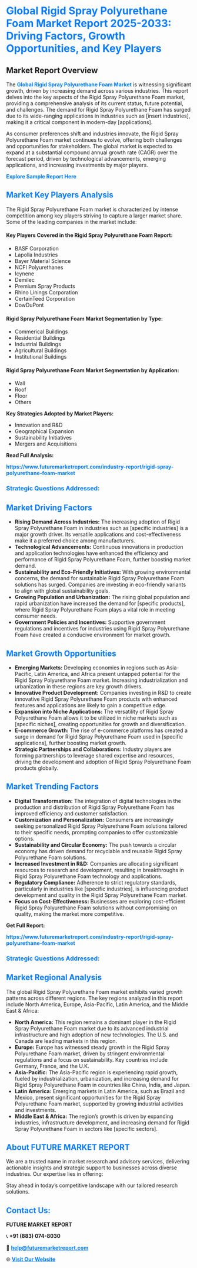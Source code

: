 <h1 style="color: #007BFF;">Global Rigid Spray Polyurethane Foam Market Report 2025-2033: Driving Factors, Growth Opportunities, and Key Players</h1>

<section id="overview">
<h2>Market Report Overview</h2>
<p>The <a href="https://www.futuremarketreport.com/industry-report/rigid-spray-polyurethane-foam-market" style="color: #007BFF; text-decoration: none;"><strong>Global Rigid Spray Polyurethane Foam Market</strong></a> is witnessing significant growth, driven by increasing demand across various industries. This report delves into the key aspects of the Rigid Spray Polyurethane Foam market, providing a comprehensive analysis of its current status, future potential, and challenges. The demand for Rigid Spray Polyurethane Foam has surged due to its wide-ranging applications in industries such as [insert industries], making it a critical component in modern-day [applications].</p>
<p>As consumer preferences shift and industries innovate, the Rigid Spray Polyurethane Foam market continues to evolve, offering both challenges and opportunities for stakeholders. The global market is expected to expand at a substantial compound annual growth rate (CAGR) over the forecast period, driven by technological advancements, emerging applications, and increasing investments by major players.</p>
</section>

<section id="overview">
<p><a href="https://www.futuremarketreport.com/request-sample/reportId=61307" style="color: #007BFF; text-decoration: none;"><strong>Explore Sample Report Here</strong></a></p>
</section>

<section id="key-players">
<h2 style="color: #007BFF;">Market Key Players Analysis</h2>
<p>The Rigid Spray Polyurethane Foam market is characterized by intense competition among key players striving to capture a larger market share. Some of the leading companies in the market include:</p>
<h4>Key Players Covered in the Rigid Spray Polyurethane Foam Report:</h4>
<ul><li>BASF Corporation</li><li>Lapolla Industries</li><li>Bayer Material Science</li><li>NCFI Polyurethanes</li><li>Icynene</li><li>Demilec</li><li>Premium Spray Products</li><li>Rhino Linings Corporation</li><li>CertainTeed Corporation</li><li>DowDuPont</li></ul>
<h4>Rigid Spray Polyurethane Foam Market Segmentation by Type:</h4>
<ul><li>Commerical Buildings</li><li>Residential Buildings</li><li>Industrial Buildings</li><li>Agricultural Buildings</li><li>Institutional Buildings</li></ul>

<h4>Rigid Spray Polyurethane Foam Market Segmentation by Application:</h4>
<ul><li>Wall</li><li>Roof</li><li>Floor</li><li>Others</li></ul>
<p><strong>Key Strategies Adopted by Market Players:</strong></p>
<ul>
<li>Innovation and R&D</li>
<li>Geographical Expansion</li>
<li>Sustainability Initiatives</li>
<li>Mergers and Acquisitions</li>
</ul>
</section>

<section>
<p><strong>Read Full Analysis: </strong></p><a href="https://www.futuremarketreport.com/industry-report/rigid-spray-polyurethane-foam-market" style="color: #007BFF; text-decoration: none;"><strong>https://www.futuremarketreport.com/industry-report/rigid-spray-polyurethane-foam-market</strong></a>
<h3 style="color: #007BFF;">Strategic Questions Addressed:</h3>
</section>

<section id="driving-factors">
<h2 style="color: #007BFF;">Market Driving Factors</h2>
<ul>
<li><strong>Rising Demand Across Industries:</strong> The increasing adoption of Rigid Spray Polyurethane Foam in industries such as [specific industries] is a major growth driver. Its versatile applications and cost-effectiveness make it a preferred choice among manufacturers.</li>
<li><strong>Technological Advancements:</strong> Continuous innovations in production and application technologies have enhanced the efficiency and performance of Rigid Spray Polyurethane Foam, further boosting market demand.</li>
<li><strong>Sustainability and Eco-Friendly Initiatives:</strong> With growing environmental concerns, the demand for sustainable Rigid Spray Polyurethane Foam solutions has surged. Companies are investing in eco-friendly variants to align with global sustainability goals.</li>
<li><strong>Growing Population and Urbanization:</strong> The rising global population and rapid urbanization have increased the demand for [specific products], where Rigid Spray Polyurethane Foam plays a vital role in meeting consumer needs.</li>
<li><strong>Government Policies and Incentives:</strong> Supportive government regulations and incentives for industries using Rigid Spray Polyurethane Foam have created a conducive environment for market growth.</li>
</ul>
</section>

<section id="growth-opportunities">
<h2 style="color: #007BFF;">Market Growth Opportunities</h2>
<ul>
<li><strong>Emerging Markets:</strong> Developing economies in regions such as Asia-Pacific, Latin America, and Africa present untapped potential for the Rigid Spray Polyurethane Foam market. Increasing industrialization and urbanization in these regions are key growth drivers.</li>
<li><strong>Innovative Product Development:</strong> Companies investing in R&D to create innovative Rigid Spray Polyurethane Foam products with enhanced features and applications are likely to gain a competitive edge.</li>
<li><strong>Expansion into Niche Applications:</strong> The versatility of Rigid Spray Polyurethane Foam allows it to be utilized in niche markets such as [specific niches], creating opportunities for growth and diversification.</li>
<li><strong>E-commerce Growth:</strong> The rise of e-commerce platforms has created a surge in demand for Rigid Spray Polyurethane Foam used in [specific applications], further boosting market growth.</li>
<li><strong>Strategic Partnerships and Collaborations:</strong> Industry players are forming partnerships to leverage shared expertise and resources, driving the development and adoption of Rigid Spray Polyurethane Foam products globally.</li>
</ul>
</section>

<section id="trending-factors">
<h2 style="color: #007BFF;">Market Trending Factors</h2>
<ul>
<li><strong>Digital Transformation:</strong> The integration of digital technologies in the production and distribution of Rigid Spray Polyurethane Foam has improved efficiency and customer satisfaction.</li>
<li><strong>Customization and Personalization:</strong> Consumers are increasingly seeking personalized Rigid Spray Polyurethane Foam solutions tailored to their specific needs, prompting companies to offer customizable options.</li>
<li><strong>Sustainability and Circular Economy:</strong> The push towards a circular economy has driven demand for recyclable and reusable Rigid Spray Polyurethane Foam solutions.</li>
<li><strong>Increased Investment in R&D:</strong> Companies are allocating significant resources to research and development, resulting in breakthroughs in Rigid Spray Polyurethane Foam technology and applications.</li>
<li><strong>Regulatory Compliance:</strong> Adherence to strict regulatory standards, particularly in industries like [specific industries], is influencing product development and quality in the Rigid Spray Polyurethane Foam market.</li>
<li><strong>Focus on Cost-Effectiveness:</strong> Businesses are exploring cost-efficient Rigid Spray Polyurethane Foam solutions without compromising on quality, making the market more competitive.</li>
</ul>
</section>

<section>
<p><strong>Get Full Report: </strong></p><a href="https://www.futuremarketreport.com/industry-report/rigid-spray-polyurethane-foam-market" style="color: #007BFF; text-decoration: none;"><strong>https://www.futuremarketreport.com/industry-report/rigid-spray-polyurethane-foam-market</strong></a>
<h3 style="color: #007BFF;">Strategic Questions Addressed:</h3>
</section>


<section id="regional-analysis">
<h2 style="color: #007BFF;">Market Regional Analysis</h2>
<p>The global Rigid Spray Polyurethane Foam market exhibits varied growth patterns across different regions. The key regions analyzed in this report include North America, Europe, Asia-Pacific, Latin America, and the Middle East & Africa:</p>
<ul>
<li><strong>North America:</strong> This region remains a dominant player in the Rigid Spray Polyurethane Foam market due to its advanced industrial infrastructure and high adoption of new technologies. The U.S. and Canada are leading markets in this region.</li>
<li><strong>Europe:</strong> Europe has witnessed steady growth in the Rigid Spray Polyurethane Foam market, driven by stringent environmental regulations and a focus on sustainability. Key countries include Germany, France, and the U.K.</li>
<li><strong>Asia-Pacific:</strong> The Asia-Pacific region is experiencing rapid growth, fueled by industrialization, urbanization, and increasing demand for Rigid Spray Polyurethane Foam in countries like China, India, and Japan.</li>
<li><strong>Latin America:</strong> Emerging markets in Latin America, such as Brazil and Mexico, present significant opportunities for the Rigid Spray Polyurethane Foam market, supported by growing industrial activities and investments.</li>
<li><strong>Middle East & Africa:</strong> The region’s growth is driven by expanding industries, infrastructure development, and increasing demand for Rigid Spray Polyurethane Foam in sectors like [specific sectors].</li>
</ul>
</section>

<footer>
<h2 style="color: #007BFF;">About FUTURE MARKET REPORT</h2>
<p>We are a trusted name in market research and advisory services, delivering actionable insights and strategic support to businesses across diverse industries. Our expertise lies in offering:</p>

<p>Stay ahead in today’s competitive landscape with our tailored research solutions.</p>

<h2 style="color: #007BFF;">Contact Us:</h2>
<p><strong>FUTURE MARKET REPORT</strong></p>
<p>📞 <strong>+91 (883) 074-8030</strong></p>
<p>📧 <strong><a href="mailto:help@futuremarketreport.com" style="color: #007BFF;">help@futuremarketreport.com</a></strong></p>
<p>🌐 <strong><a href="https://www.futuremarketreport.com/" style="color: #007BFF;">Visit Our Website</a></strong></p>
</footer>